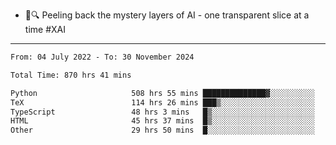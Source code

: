 - 🧅🔍 Peeling back the mystery layers of AI - one transparent slice at a time #XAI

---

<!--START_SECTION:waka-->

```txt
From: 04 July 2022 - To: 30 November 2024

Total Time: 870 hrs 41 mins

Python                     508 hrs 55 mins ██████████████▓░░░░░░░░░░   58.45 %
TeX                        114 hrs 26 mins ███▒░░░░░░░░░░░░░░░░░░░░░   13.14 %
TypeScript                 48 hrs 3 mins   █▒░░░░░░░░░░░░░░░░░░░░░░░   05.52 %
HTML                       45 hrs 37 mins  █▒░░░░░░░░░░░░░░░░░░░░░░░   05.24 %
Other                      29 hrs 50 mins  █░░░░░░░░░░░░░░░░░░░░░░░░   03.43 %
```

<!--END_SECTION:waka-->
